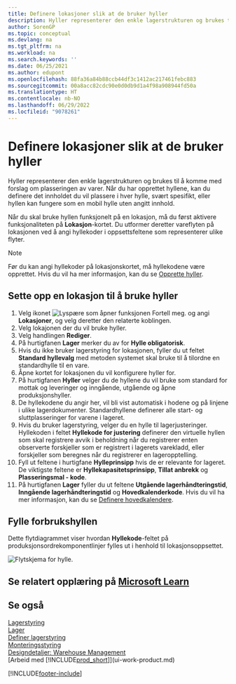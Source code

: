 ```yaml
---
title: Definere lokasjoner slik at de bruker hyller
description: Hyller representerer den enkle lagerstrukturen og brukes til å komme med forslag om plasseringen av og lokasjonen til varer.
author: SorenGP
ms.topic: conceptual
ms.devlang: na
ms.tgt_pltfrm: na
ms.workload: na
ms.search.keywords: ''
ms.date: 06/25/2021
ms.author: edupont
ms.openlocfilehash: 88fa36a84b88ccb44df3c1412ac217461febc883
ms.sourcegitcommit: 00a8acc82cdc90e0d0db9d1a4f98a908944fd50a
ms.translationtype: HT
ms.contentlocale: nb-NO
ms.lasthandoff: 06/29/2022
ms.locfileid: "9078261"
---
```

# <a name="set-up-locations-to-use-bins"></a>Definere lokasjoner slik at de bruker hyller

Hyller representerer den enkle lagerstrukturen og brukes til å komme med forslag om plasseringen av varer. Når du har opprettet hyllene, kan du definere det innholdet du vil plassere i hver hylle, svært spesifikt, eller hyllen kan fungere som en mobil hylle uten angitt innhold.  

Når du skal bruke hyllen funksjonelt på en lokasjon, må du først aktivere funksjonaliteten på **Lokasjon**-kortet. Du utformer deretter vareflyten på lokasjonen ved å angi hyllekoder i oppsettsfeltene som representerer ulike flyter.  

> [!NOTE]  
>  Før du kan angi hyllekoder på lokasjonskortet, må hyllekodene være opprettet. Hvis du vil ha mer informasjon, kan du se [Opprette hyller](warehouse-how-to-create-individual-bins.md).  

## <a name="to-set-up-a-location-to-use-bins"></a>Sette opp en lokasjon til å bruke hyller

1.  Velg ikonet ![Lyspære som åpner funksjonen Fortell meg.](media/ui-search/search_small.png "Fortell hva du vil gjøre") og angi **Lokasjoner**, og velg deretter den relaterte koblingen.  
2.  Velg lokajonen der du vil bruke hyller.  
3.  Velg handlingen **Rediger**.  
4.  På hurtigfanen **Lager** merker du av for **Hylle obligatorisk**.  
5.  Hvis du ikke bruker lagerstyring for lokasjonen, fyller du ut feltet **Standard hyllevalg** med metoden systemet skal bruke til å tilordne en standardhylle til en vare.  
6.  Åpne kortet for lokasjonen du vil konfigurere hyller for.
7.  På hurtigfanen **Hyller** velger du de hyllene du vil bruke som standard for mottak og leveringer og inngående, utgående og åpne produksjonshyller.  
8.  De hyllekodene du angir her, vil bli vist automatisk i hodene og på linjene i ulike lagerdokumenter. Standardhyllene definerer alle start- og sluttplasseringer for varene i lageret.  
9.  Hvis du bruker lagerstyring, velger du en hylle til lagerjusteringer. Hyllekoden i feltet **Hyllekode for justering** definerer den virtuelle hyllen som skal registrere avvik i beholdning når du registrerer enten observerte forskjeller som er registrert i lagerets varekladd, eller forskjeller som beregnes når du registrerer en lageropptelling.  
10. Fyll ut feltene i hurtigfane **Hylleprinsipp** hvis de er relevante for lageret. De viktigste feltene er **Hyllekapasitetsprinsipp**, **Tillat anbrekk** og **Plasseringsmal - kode**.  
11. På hurtigfanen **Lager** fyller du ut feltene **Utgående lagerhåndteringstid**, **Inngående lagerhåndteringstid** og **Hovedkalenderkode**. Hvis du vil ha mer informasjon, kan du se [Definere hovedkalendere](across-how-to-assign-base-calendars.md).

## <a name="filling-the-consumption-bin"></a>Fylle forbrukshyllen

Dette flytdiagrammet viser hvordan **Hyllekode**-feltet på produksjonsordrekomponentlinjer fylles ut i henhold til lokasjonsoppsettet.

![Flytskjema for hylle.](media/binflow.png "BinFlow")  

## <a name="see-related-training-at-microsoft-learn"></a>Se relatert opplæring på [Microsoft Learn](/learn/modules/configure-bins-location/)

## <a name="see-also"></a>Se også

[Lagerstyring](warehouse-manage-warehouse.md)  
[Lager](inventory-manage-inventory.md)  
[Definer lagerstyring](warehouse-setup-warehouse.md)     
[Monteringsstyring](assembly-assemble-items.md)    
[Designdetaljer: Warehouse Management](design-details-warehouse-management.md)  
[Arbeid med [!INCLUDE[prod_short](includes/prod_short.md)]](ui-work-product.md)


[!INCLUDE[footer-include](includes/footer-banner.md)]